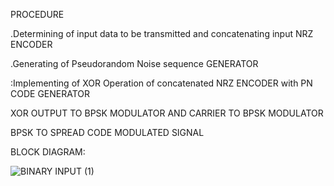  PROCEDURE


 
 

 .Determining of input data to be
transmitted and concatenating input  NRZ ENCODER 

.Generating of Pseudorandom Noise
sequence GENERATOR

:Implementing of XOR Operation of
concatenated  NRZ ENCODER with PN CODE GENERATOR 

XOR OUTPUT TO BPSK MODULATOR AND CARRIER TO BPSK MODULATOR 

BPSK TO SPREAD CODE MODULATED SIGNAL


BLOCK DIAGRAM:

![BINARY INPUT (1)](https://github.com/user-attachments/assets/352fd61a-3e4f-4fb1-b4e2-5961b2a3eacc)
